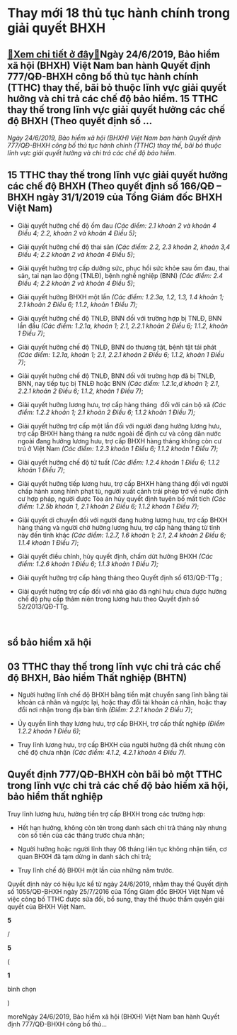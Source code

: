 Thay mới 18 thủ tục hành chính trong giải quyết BHXH
====================================================

[:gift:Xem chi tiết ở đây:gift:](https://hddtvn.com/thay-moi-18-thu-tuc-hanh-chinh-trong-giai-quyet-bhxh/)Ngày 24/6/2019, Bảo hiểm xã hội (BHXH) Việt Nam ban hành Quyết định 777/QĐ-BHXH công bố thủ tục hành chính (TTHC) thay thế, bãi bỏ thuộc lĩnh vực giải quyết hưởng và chi trả các chế độ bảo hiểm. 15 TTHC thay thế trong lĩnh vực giải quyết hưởng các chế độ BHXH (Theo quyết định số …
-----------------------------------------------------------------------------------------------------------------------------------------------------------------------------------------------------------------------------------------------------------------------------------------

*Ngày 24/6/2019, Bảo hiểm xã hội (BHXH) Việt Nam ban hành Quyết định 777/QĐ-BHXH công bố thủ tục hành chính (TTHC) thay thế, bãi bỏ thuộc lĩnh vực giải quyết hưởng và chi trả các chế độ bảo hiểm.*


**15 TTHC thay thế trong lĩnh vực giải quyết hưởng các chế độ BHXH (Theo quyết định số 166/QĐ – BHXH ngày 31/1/2019 của Tổng Giám đốc BHXH Việt Nam)**
------------------------------------------------------------------------------------------------------------------------------------------------------




* Giải quyết hưởng chế độ ốm đau *(Các điểm: 2.1 khoản 2 và khoản 4 Điều 4; 2.2, khoản 2 và khoản 4 Điều 5)*;

* Giải quyết hưởng chế độ thai sản *(Các điểm: 2.2, 2.3 khoản 2, khoản 3,4 Điều 4; 2.2 khoản 2 và khoản 4 Điều 5)*;

* Giải quyết hưởng trợ cấp dưỡng sức, phục hồi sức khỏe sau ốm đau, thai sản, tai nạn lao động (TNLĐ), bệnh nghề nghiệp (BNN) *(Các điểm: 2.4 Điều 4; 2.2 khoản 2 và khoản 4 Điều 5)*;

* Giải quyết hưởng BHXH một lần *(Các điểm: 1.2.3a, 1.2, 1.3, 1.4 khoản 1; 2.1 khoản 2 Điều 6; 1.1.2, khoản 1 Điều 7);*

* Giải quyết hưởng chế độ TNLĐ, BNN đối với trường hợp bị TNLĐ, BNN lần đầu *(Các điểm: 1.2.1a, khoản 1; 2.1, 2.2.1 khoản 2 Điều 6; 1.1.2, khoản 1 Điều 7)*;

* Giải quyết hưởng chế độ TNLĐ, BNN do thương tật, bệnh tật tái phát *(Các điểm: 1.2.1a, khoản 1; 2.1, 2.2.1 khoản 2 Điều 6; 1.1.2, khoản 1 Điều 7)*;

* Giải quyết hưởng chế độ TNLĐ, BNN đối với trường hợp đã bị TNLĐ, BNN, nay tiếp tục bị TNLĐ hoặc BNN *(Các điểm: 1.2.1c,d khoản 1; 2.1, 2.2.1 khoản 2 Điều 6; 1.1.2, khoản 1 Điều 7)*;

* Giải quyết hưởng lương hưu, trợ cấp hàng tháng  đối với cán bộ xã *(Các điểm: 1.2.2 khoản 1; 2.1 khoản 2 Điều 6; 1.1.2 khoản 1 Điều 7);*

* Giải quyết hưởng trợ cấp một lần đối với người đang hưởng lương hưu, trợ cấp BHXH hàng tháng ra nước ngoài để định cư và công dân nước ngoài đang hưởng lương hưu, trợ cấp BHXH hàng tháng không còn cư trú ở Việt Nam *(Các điểm: 1.2.3 khoản 1 Điều 6; 1.1.2 khoản 1 Điều 7)*;

* Giải quyết hưởng chế độ tử tuất *(Các điểm: 1.2.4 khoản 1 Điều 6; 1.1.2 khoản 1 Điều 7)*;

* Giải quyết hưởng tiếp lương hưu, trợ cấp BHXH hàng tháng đối với người chấp hành xong hình phạt tù, người xuất cảnh trái phép trở về nước định cư hợp pháp, người được Tòa án hủy quyết định tuyên bố mất tích *(Các điểm: 1.2.5b khoản 1, 2.1 khoản 2 Điều 6; 1.1.2 khoản 1 Điều 7)*;

* Giải quyết di chuyển đối với người đang hưởng lương hưu, trợ cấp BHXH hàng tháng và người chờ hưởng lương hưu, trợ cấp hàng tháng từ tỉnh này đến tỉnh khác *(Các điểm: 1.2.7, 1.6 khoản 1; 2.1, 2.4 khoản 2 Điều 6; 1.1.4 khoản 1 Điều 7)*;

* Giải quyết điều chỉnh, hủy quyết định, chấm dứt hưởng BHXH *(Các điểm: 1.2.6 khoản 1 Điều 6; 1.1.3 khoản 1 Điều 7);*

* Giải quyết hưởng trợ cấp hàng tháng theo Quyết định số 613/QĐ-TTg ;

* Giải quyết hưởng trợ cấp đối với nhà giáo đã nghỉ hưu chưa được hưởng chế độ phụ cấp thâm niên trong lương hưu theo Quyết định số 52/2013/QĐ-TTg.



 


sổ bảo hiểm xã hội
------------------


**03 TTHC thay thế trong lĩnh vực chi trả các chế độ BHXH, Bảo hiểm Thất nghiệp (BHTN)**
----------------------------------------------------------------------------------------




* Người hưởng lĩnh chế độ BHXH bằng tiền mặt chuyển sang lĩnh bằng tài khoản cá nhân và ngược lại, hoặc thay đổi tài khoản cá nhân, hoặc thay đổi nơi nhận trong địa bàn tỉnh *(Điểm: 2.2.1 khoản 2 Điều 7)*;

* Ủy quyền lĩnh thay lương hưu, trợ cấp BHXH, trợ cấp thất nghiệp *(Điểm 1.2.2 khoản 1 Điều 6)*;

* Truy lĩnh lương hưu, trợ cấp BHXH của người hưởng đã chết nhưng còn chế độ chưa nhận *(Các điểm: 4.1.2, 4.2.1 khoản 4 Điều 7).*



**Quyết định 777/QĐ-BHXH còn bãi bỏ một TTHC trong lĩnh vực chi trả các chế độ bảo hiểm xã hội, bảo hiểm thất nghiệp**
----------------------------------------------------------------------------------------------------------------------


Truy lĩnh lương hưu, hưởng tiền trợ cấp BHXH trong các trường hợp:




* Hết hạn hưởng, không còn tên trong danh sách chi trả tháng này nhưng còn số tiền của các tháng trước chưa nhận;

* Người hưởng hoặc người lĩnh thay 06 tháng liên tục không nhận tiền, cơ quan BHXH đã tạm dừng in danh sách chi trả;

* Truy lĩnh chế độ BHXH một lần của những năm trước.



Quyết định này có hiệu lực kể từ ngày 24/6/2019, nhằm thay thế Quyết định số 1055/QĐ-BHXH ngày 25/7/2016 của Tổng Giám đốc BHXH Việt Nam về việc công bố TTHC được sửa đổi, bổ sung, thay thế thuộc thẩm quyền giải quyết của BHXH Việt Nam.








































**5**  

/  

**5**  

(  

**1**  

  

 bình chọn   

)


moreNgày 24/6/2019, Bảo hiểm xã hội (BHXH) Việt Nam ban hành Quyết định 777/QĐ-BHXH công bố thủ…

